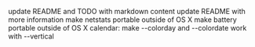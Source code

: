 update README and TODO with markdown content
update README with more information
make netstats portable outside of OS X
make battery portable outside of OS X
calendar: make --colorday and --colordate work with --vertical
